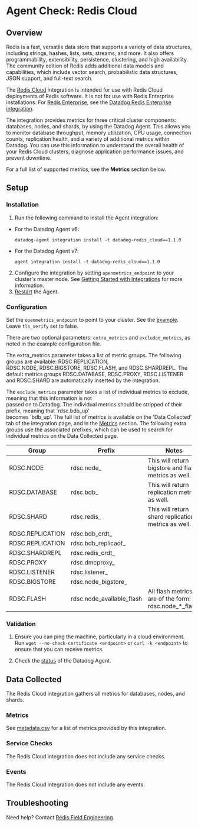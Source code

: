 # Agent Check: Redis Cloud

## Overview

Redis is a fast, versatile data store that supports a variety of data structures, including strings, hashes, lists, sets, streams, and more. It also offers programmability, extensibility, persistence, clustering, and high availability. The community edition of Redis adds additional data models and capabilities, which include vector search, probabilistic data structures, JSON support, and full-text search.

The [Redis Cloud][1] integration is intended for use with Redis Cloud deployments of Redis software. It is not for use with Redis Enterprise installations. For [Redis Enterprise][2], see the [Datadog Redis Enterprise integration][3].

The integration provides metrics for three critical cluster components: databases, nodes, and shards, by using the Datadog Agent. This allows you to monitor database throughput, memory utilization, CPU usage, connection counts, replication health, and a variety of additional metrics within Datadog. You can use this information to understand the overall health of your Redis Cloud clusters, diagnose application performance issues, and prevent downtime.

For a full list of supported metrics, see the **Metrics** section below.

## Setup

### Installation

1. Run the following command to install the Agent integration:
- For the Datadog Agent v6:
   ```shell
   datadog-agent integration install -t datadog-redis_cloud==1.1.0
   ```
- For the Datadog Agent v7:
   ```shell
   agent integration install -t datadog-redis_cloud==1.1.0
   ```
   
2. Configure the integration by setting `openmetrics_endpoint` to your cluster's master node. See [Getting Started with Integrations][4] for more information.
3. [Restart][5] the Agent.


### Configuration

Set the `openmetrics_endpoint` to point to your cluster. See the [example][4]. Leave `tls_verify` set to false.

There are two optional parameters: `extra_metrics` and `excluded_metrics`, as noted in the example configuration file.

The extra_metrics parameter takes a list of metric groups. The following groups are available: RDSC.REPLICATION,  
RDSC.NODE, RDSC.BIGSTORE, RDSC.FLASH, and RDSC.SHARDREPL. The default metrics groups RDSC.DATABASE, 
RDSC.PROXY, RDSC.LISTENER and RDSC.SHARD are automatically inserted by the integration.

The `exclude_metrics` parameter takes a list of individual metrics to exclude, meaning that this information is not  
passed on to Datadog. The individual metrics should be stripped of their prefix, meaning that 'rdsc.bdb_up'  
becomes 'bdb_up'. The full list of metrics is available on the 'Data Collected' tab of the integration page, and in the [Metrics](#metrics) section.
The following extra groups use the associated prefixes, which can be used to search for individual metrics on 
the Data Collected page.

| Group            | Prefix                    | Notes                                                 |
|------------------|---------------------------|-------------------------------------------------------|
| RDSC.NODE        | rdsc.node_                | This will return bigstore and flash metrics as well.  |
| RDSC.DATABASE    | rdsc.bdb_                 | This will return replication metrics as well.         |
| RDSC.SHARD       | rdsc.redis_               | This will return shard replication metrics as well.   |
| RDSC.REPLICATION | rdsc.bdb_crdt_            |                                                       |
| RDSC.REPLICATION | rdsc.bdb_replicaof_       |                                                       |
| RDSC.SHARDREPL   | rdsc.redis_crdt_          |                                                       |
| RDSC.PROXY       | rdsc.dmcproxy_            |                                                       |
| RDSC.LISTENER    | rdsc.listener_            |                                                       |
| RDSC.BIGSTORE    | rdsc.node_bigstore_       |                                                       |
| RDSC.FLASH       | rdsc.node_available_flash | All flash metrics are of the form: rdsc.node_*_flash. |


### Validation

1. Ensure you can ping the machine, particularly in a cloud environment. Run `wget --no-check-certificate <endpoint>` or `curl -k <endpoint>` to ensure that you can receive metrics.

2. Check the [status][7] of the Datadog Agent.


## Data Collected

The Redis Cloud integration gathers all metrics for databases, nodes, and shards.


### Metrics

See [metadata.csv][8] for a list of metrics provided by this integration.


### Service Checks

The Redis Cloud integration does not include any service checks.


### Events

The Redis Cloud integration does not include any events.


## Troubleshooting

Need help? Contact [Redis Field Engineering][9].

[1]: https://redis.io/docs/latest/operate/rc/
[2]: https://redis.io/docs/latest/operate/rs/
[3]: https://app.datadoghq.com/integrations?integrationId=redis-enterprise
[4]: https://docs.datadoghq.com/getting_started/integrations/#configuring-agent-integrations
[5]: https://docs.datadoghq.com/agent/guide/agent-commands/#start-stop-and-restart-the-agent
[6]: https://github.com/DataDog/integrations-extras/blob/master/redis_cloud/datadog_checks/redis_cloud/data/conf.yaml.example
[7]: https://docs.datadoghq.com/agent/guide/agent-commands/#agent-status-and-information
[8]: https://github.com/DataDog/integrations-extras/blob/master/redis_cloud/metadata.csv
[9]: mailto:support@redis.com
